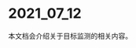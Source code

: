 <!--
 * @Author: WANG Maonan
 * @Date: 2021-07-12 14:23:46
 * @Description: 
 * @LastEditTime: 2021-07-12 14:27:48
-->
# 2021_07_12

本文档会介绍关于目标监测的相关内容。